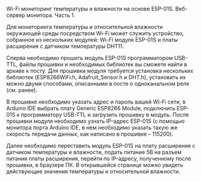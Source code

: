 Wi-Fi мониторинг температуры и влажности на основе ESP-01S. Веб-сервер монитора. Часть 1.

Для мониторинга температуры и относительной влажности окружающей среды посредством Wi-Fi может служить устройство, собранное из нескольких модулей: Wi-Fi модуля ESP-01S и платы расширения с датчиком температуры DHT11. 

Сперва необходимо прошить модуль ESP-01S программатором USB-TTL, файлы прошивки и необходимых библиотек вы сможете найти в архиве к посту. Для прошивки модуля требуется установка нескольких библиотек (ESP8266WiFi.h, Adafruit_Sensor.h и DHT.h), установить их можно двумя способами, описанными в посте о одноканальном реле (см. ранее). 

В прошивке необходимо указать адрес и пароль вашей Wi-Fi сети, в Arduino IDE выбрать плату Generic ESP8266 Module, подключить ESP-01S к программатору USB-TTL и загрузить прошивку в модуль. После прошивки модуля необходимо узнать IP-адрес ESP-01S (с помощью монитора порта Arduino IDE, в нем необходимо указать такую же скорость передачи данных, как написано в прошивке – 115200). 

Далее необходимо переставить модуль ESP-01S на плату расширения с датчиком температуры и влажности, подать питание 5В на разъем питания платы расширения, перейти по IP-адресу, полученному после прошивки, в браузере ПК. В открывшейся странице можно увидеть действующие значения температуры и относительной влажности.
